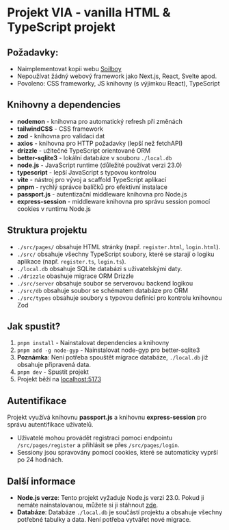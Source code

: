 # Projekt VIA - vanilla HTML & TypeScript projekt

## Požadavky:

-   Naimplementovat kopii webu [Soilboy](https://www.soilboy.sg/)
-   Nepoužívat žádný webový framework jako Next.js, React, Svelte apod.
-   Povoleno: CSS frameworky, JS knihovny (s výjimkou React), TypeScript

## Knihovny a dependencies

-   **nodemon** - knihovna pro automatický refresh při změnách
-   **tailwindCSS** - CSS framework
-   **zod** - knihovna pro validaci dat
-   **axios** - knihovna pro HTTP požadavky (lepší než fetchAPI)
-   **drizzle** - užitečné TypeScript orientované ORM
-   **better-sqlite3** - lokální databáze v souboru `./local.db`
-   **node.js** - JavaScript runtime (důležité používat verzi 23.0)
-   **typescript** - lepší JavaScript s typovou kontrolou
-   **vite** - nástroj pro vývoj a scaffold TypeScript aplikací
-   **pnpm** - rychlý správce balíčků pro efektivní instalace
-   **passport.js** - autentizační middleware knihovna pro Node.js
-   **express-session** - middleware knihovna pro správu session pomocí cookies v runtimu Node.js

## Struktura projektu

-   `./src/pages/` obsahuje HTML stránky (např. `register.html`, `login.html`).
-   `./src/` obsahuje všechny TypeScript soubory, které se starají o logiku aplikace (např. `register.ts`, `login.ts`).
-   `./local.db` obsahuje SQLite databázi s uživatelskými daty.
-   `./drizzle` obashuje migrace ORM Drizzle
-   `./src/server` obsahuje soubor se serverovou backend logikou
-   `./src/db` obsahuje soubor se schématem databáze pro ORM
-   `./src/types` obsahuje soubory s typovou definicí pro kontrolu knihovnou Zod

## Jak spustit?

1. `pnpm install` - Nainstalovat dependencies a knihovny
2. `pnpm add -g node-gyp` - Nainstalovat node-gyp pro better-sqlite3
3. **Poznámka**: Není potřeba spouštět migrace databáze, `./local.db` již obsahuje připravená data.
4. `pnpm dev` - Spustit projekt
5. Projekt běží na [localhost:5173](http://localhost:5173)

## Autentifikace

Projekt využívá knihovnu **passport.js** a knihovnu **express-session** pro správu autentifikace uživatelů.

-   Uživatelé mohou provádět registraci pomocí endpointu `/src/pages/register` a přihlásit se přes `/src/pages/login`.
-   Sessiony jsou spravovány pomocí cookies, které se automaticky vyprší po 24 hodinách.

## Další informace

-   **Node.js verze**: Tento projekt vyžaduje Node.js verzi 23.0. Pokud ji nemáte nainstalovanou, můžete si ji stáhnout [zde](https://nodejs.org/en/download/prebuilt-installer).
-   **Databáze**: Databáze `./local.db` je součástí projektu a obsahuje všechny potřebné tabulky a data. Není potřeba vytvářet nové migrace.
